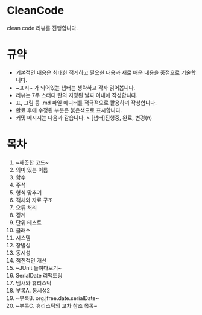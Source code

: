 # CleanCode
clean code 리뷰를 진행합니다. 

# 규약
- 기본적인 내용은 최대한 적게하고 필요한 내용과 새로 배운 내용을 중점으로 기술합니다.
- ~표시~ 가 되어있는 챕터는 생략하고 각자 읽어봅니다.
- 리뷰는 7주 스터디 란의 지정된 날짜 이내에 작성합니다.
- 표, 그림 등 .md 파일 에디터를 적극적으로 활용하며 작성합니다.
- 완료 후에 수정된 부분은 붉은색으로 표시합니다.
- 커밋 메시지는 다음과 같습니다. > [챕터]진행중, 완료, 변경(n)

# 목차
01. ~깨끗한 코드~
02. 의미 있는 이름
03. 함수
04. 주석
05. 형식 맞추기
06. 객체와 자료 구조	
07. 오류 처리
08. 경계
09. 단위 테스트
10. 클래스
11. 시스템
12. 창발성
13. 동시성
14. 점진적인 개선
15. ~JUnit 들여다보기~
16. SerialDate 리팩토링	
17. 냄새와 휴리스틱
18. 부록A. 동시성2
19. ~부록B. org.jfree.date.serialDate~
20. ~부록C. 휴리스틱의 교차 참조 목록~
